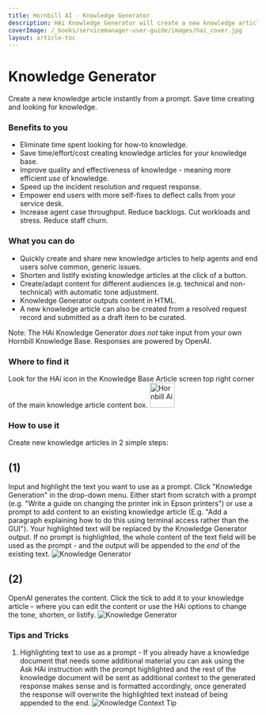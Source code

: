 ```yaml
---
title: Hornbill AI - Knowledge Generator
description: HAi Knowledge Generator will create a new knowledge article instantly from a prompt. Save time creating and looking for knowledge.
coverImage: /_books/servicemanager-user-guide/images/hai_cover.jpg
layout: article-toc
---
```


# Knowledge Generator
Create a new knowledge article instantly from a prompt. Save time creating and looking for knowledge.

### Benefits to you
* Eliminate time spent looking for how-to knowledge.
* Save time/effort/cost creating knowledge articles for your knowledge base.
* Improve quality and effectiveness of knowledge - meaning more efficient *use* of knowledge.
* Speed up the incident resolution and request response.
* Empower end users with more self-fixes to deflect calls from your service desk.
* Increase agent case throughput. Reduce backlogs. Cut workloads and stress. Reduce staff churn.

### What you can do
* Quickly create and share new knowledge articles to help agents and end users solve common, generic issues.
* Shorten and listify existing knowledge articles at the click of a button.
* Create/adapt content for different audiences (e.g. technical and non-technical) with automatic tone adjustment.
* Knowledge Generator outputs content in HTML.
* A new knowledge article can also be created from a resolved request record and submitted as a draft item to be curated.

Note: The HAi Knowledge Generator *does not* take input from your own Hornbill Knowledge Base. Responses are powered by OpenAI.

### Where to find it
Look for the HAi icon in the Knowledge Base Article screen top right corner of the main knowledge article content box.
<img src="/_books/servicemanager-user-guide/images/hai_logo_small.png" alt="Hornbill Ai" width="50px"></img>

### How to use it
Create new knowledge articles in 2 simple steps:
## (1)
Input and highlight the text you want to use as a prompt. Click "Knowledge Generation" in the drop-down menu. Either start from scratch with a prompt (e.g. "Write a guide on changing the printer ink in Epson printers") or use a prompt to add content to an existing knowledge article (E.g. "Add a paragraph explaining how to do this using terminal access rather than the GUI"). Your highlighted text will be replaced by the Knowledge Generator output. If no prompt is highlighted, the whole content of the text field will be used as the prompt - and the output will be appended to the *end* of the existing text.
<img src="/_books/servicemanager-user-guide/images/hai_knowledge_generator_1.png" alt="Knowledge Generator"></img>

## (2)
OpenAI generates the content. Click the tick to add it to your knowledge article – where you can edit the content or use the HAi options to change the tone, shorten, or listify.
<img src="/_books/servicemanager-user-guide/images/hai_knowledge_generator_2.png" alt="Knowledge Generator"></img>


### Tips and Tricks
1. Highlighting text to use as a prompt - If you already have a knowledge document that needs some additional material you can ask using the Ask HAi instruction with the prompt highlighted and the rest of the knowledge document will be sent as additional context to the generated response makes sense and is formatted accordingly, once generated the response will overwrite the highlighted text instead of being appended to the end.
<img src="/_books/servicemanager-user-guide/images/hai_knowledge_context.png" alt="Knowledge Context Tip"></img>